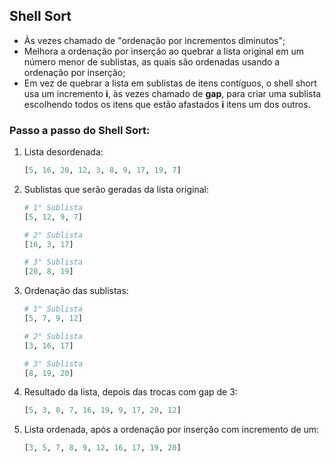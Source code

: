 ## Shell Sort
- Às vezes chamado de "ordenação por incrementos diminutos";
- Melhora a ordenação por inserção ao quebrar a lista original em um número menor de sublistas, as quais são ordenadas usando a ordenação por inserção;
- Em vez de quebrar a lista em sublistas de itens contíguos, o shell short usa um incremento **i**, às vezes chamado de **gap**, para criar uma sublista escolhendo todos os itens que estão afastados **i** itens um dos outros.

### Passo a passo do Shell Sort:
1. Lista desordenada:
    ```py
    [5, 16, 20, 12, 3, 8, 9, 17, 19, 7]
    ```

2. Sublistas que serão geradas da lista original:
    ```py
    # 1° Sublista
    [5, 12, 9, 7]

    # 2° Sublista
    [16, 3, 17]

    # 3° Sublista
    [20, 8, 19]
    ```

3. Ordenação das sublistas:
    ```py
    # 1° Sublista
    [5, 7, 9, 12]

    # 2° Sublista
    [3, 16, 17]

    # 3° Sublista
    [8, 19, 20]
    ```

4. Resultado da lista, depois das trocas com gap de 3:
    ```py
    [5, 3, 8, 7, 16, 19, 9, 17, 20, 12]
    ```

5. Lista ordenada, após a ordenação por inserção com incremento de um:
    ```py
    [3, 5, 7, 8, 9, 12, 16, 17, 19, 20]
    ```